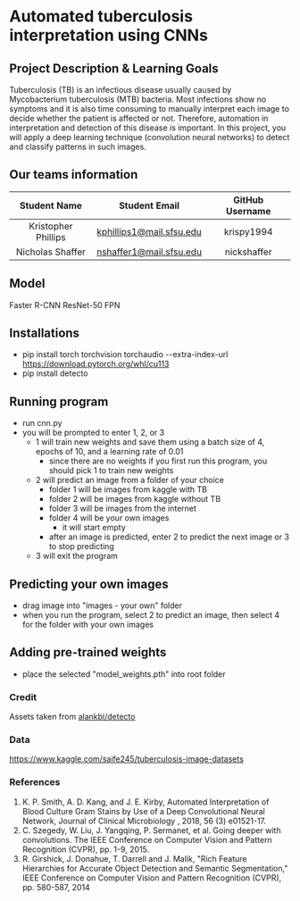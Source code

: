 # Automated tuberculosis interpretation using CNNs

## Project Description & Learning Goals
Tuberculosis (TB) is an infectious disease usually caused by Mycobacterium tuberculosis (MTB) bacteria. Most infections show no symptoms and it is also time consuming to manually interpret each image to decide whether the patient is affected or not. Therefore, automation in interpretation and detection of this disease is important. In this project, you will apply a deep learning technique (convolution neural networks) to detect and classify patterns in such images.


## Our teams information
| Student Name | Student Email  	| GitHub Username |
|    :---:     |     :---:      	|     :---:       |
| Kristopher Phillips      |kphillips1@mail.sfsu.edu	|   krispy1994    |
| Nicholas Shaffer      |nshaffer1@mail.sfsu.edu	|   nickshaffer   |

## Model
Faster R-CNN ResNet-50 FPN

## Installations
* pip install torch torchvision torchaudio --extra-index-url https://download.pytorch.org/whl/cu113
* pip install detecto

## Running program
* run cnn.py
* you will be prompted to enter 1, 2, or 3
    * 1 will train new weights and save them using a batch size of 4, epochs of 10, and a learning rate of 0.01
        * since there are no weights if you first run this program, you should pick 1 to train new weights
    * 2 will predict an image from a folder of your choice
        * folder 1 will be images from kaggle with TB
        * folder 2 will be images from kaggle without TB
        * folder 3 will be images from the internet
        * folder 4 will be your own images 
            * it will start empty
        * after an image is predicted, enter 2 to predict the next image or 3 to stop predicting
    * 3 will exit the program

## Predicting your own images
* drag image into "images - your own" folder
* when you run the program, select 2 to predict an image, then select 4 for the folder with your own images

## Adding pre-trained weights
* place the selected "model_weights.pth" into root folder

### Credit
Assets taken from [alankbi/detecto](https://github.com/alankbi/detecto)

### Data
https://www.kaggle.com/saife245/tuberculosis-image-datasets

### References
1. K. P. Smith, A. D. Kang, and J. E. Kirby, Automated Interpretation of Blood Culture Gram Stains by Use of a Deep Convolutional Neural Network, Journal of Clinical Microbiology , 2018, 56 (3) e01521-17.
2. C. Szegedy, W. Liu, J. Yangqing, P. Sermanet, et al. Going deeper with convolutions. The IEEE Conference on Computer Vision and Pattern Recognition (CVPR), pp. 1-9, 2015.
3. R. Girshick, J. Donahue, T. Darrell and J. Malik, "Rich Feature Hierarchies for Accurate Object Detection and Semantic Segmentation," IEEE Conference on Computer Vision and Pattern Recognition (CVPR), pp. 580-587, 2014